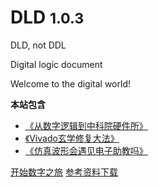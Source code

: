 <!-- _coverpage.md -->


# DLD <small>1.0.3</small>

DLD, not DDL

Digital logic document

Welcome to the digital world!

**本站包含**

- [《从数字逻辑到中科院硬件所》](/surprise)
- [《Vivado玄学修复大法》](/Problems)
- [《仿真波形会遇见电子助教吗》](/grading)


[开始数字之旅](#写在前面)
[参考资料下载](/reference)

<!-- ![](_media/bg.jpg) -->